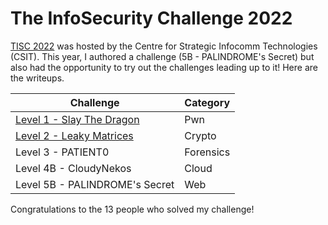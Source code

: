 # The InfoSecurity Challenge 2022

[TISC 2022](https://www.csit.gov.sg/events/tisc/tisc-2022) was hosted by the Centre for Strategic Infocomm Technologies (CSIT). This year, I authored a challenge (5B - PALINDROME's Secret) but also had the opportunity to try out the challenges leading up to it! Here are the writeups.

| Challenge                                               | Category  |
| ------------------------------------------------------- | --------- |
| [Level 1 - Slay The Dragon](level-1-slay-the-dragon.md) | Pwn       |
| [Level 2 - Leaky Matrices](level-2-leaky-matrices.md)   | Crypto    |
| Level 3 - PATIENT0                                      | Forensics |
| Level 4B - CloudyNekos                                  | Cloud     |
| Level 5B - PALINDROME's Secret                          | Web       |

Congratulations to the 13 people who solved my challenge!
